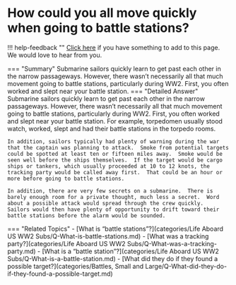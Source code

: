# How could you all move quickly when going to battle stations?

!!! help-feedback ""
    [Click here](https://replace.md) if you have something to add to this page. We would love to hear from you.

=== "Summary"
    Submarine sailors quickly learn to get past each other in the narrow passageways. However, there wasn’t necessarily all that much movement going to battle stations, particularly during WW2. First, you often worked and slept near your battle station.
=== "Detailed Answer"
    Submarine sailors quickly learn to get past each other in the narrow passageways.  However, there wasn’t necessarily all that much movement going to battle stations, particularly during WW2.  First, you often worked and slept near your battle station.  For example, torpedomen usually stood watch, worked, slept and had their battle stations in the torpedo rooms.

    In addition, sailors typically had plenty of warning during the war that the captain was planning to attack.  Smoke from potential targets could be spotted at least ten or fifteen miles away.  Smoke would be seen well before the ships themselves.  If the target would be cargo ships or tankers, which usually proceeded at 10 to 12 knots, the tracking party would be called away first.  That could be an hour or more before going to battle stations.

    In addition, there are very few secrets on a submarine.  There is barely enough room for a private thought, much less a secret.  Word about a possible attack would spread through the crew quickly.  Sailors would then have plenty of opportunity to drift toward their battle stations before the alarm would be sounded.
=== "Related Topics"
    - [What is “battle stations”?](categories/Life Aboard US WW2 Subs/Q-What-is-battle-stations.md)
    - [What was a tracking party?](categories/Life Aboard US WW2 Subs/Q-What-was-a-tracking-party.md)
    - [What is a “battle station”?](categories/Life Aboard US WW2 Subs/Q-What-is-a-battle-station.md)
    - [What did they do if they found a possible target?](categories/Battles, Small and Large/Q-What-did-they-do-if-they-found-a-possible-target.md)
